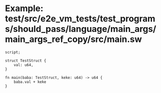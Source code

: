 # Example: test/src/e2e_vm_tests/test_programs/should_pass/language/main_args/main_args_ref_copy/src/main.sw

```sway
script;

struct TestStruct {
    val: u64,
}

fn main(baba: TestStruct, keke: u64) -> u64 {
    baba.val + keke
}

```
